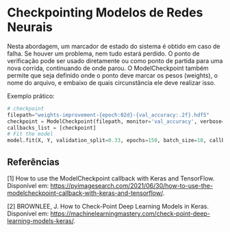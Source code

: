 # Checkpointing Modelos de Redes Neurais

Nesta abordagem, um marcador de estado do sistema é obtido em caso de falha.  Se houver um problema, nem tudo estará perdido.  O ponto de verificação pode ser usado diretamente ou como ponto de partida para uma nova corrida, continuando de onde parou.
O ModelCheckpoint também permite que seja definido onde o ponto deve marcar os pesos (weights), o nome do arquivo, e embaixo de quais circunstância ele deve realizar isso.

Exemplo prático:

```python
# checkpoint
filepath="weights-improvement-{epoch:02d}-{val_accuracy:.2f}.hdf5"
checkpoint = ModelCheckpoint(filepath, monitor='val_accuracy', verbose=1, save_best_only=True, mode='max')
callbacks_list = [checkpoint]
# Fit the model
model.fit(X, Y, validation_split=0.33, epochs=150, batch_size=10, callbacks=callbacks_list, verbose=0)
```
## Referências

[1] How to use the ModelCheckpoint callback with Keras and TensorFlow.
<br>Disponível em: <https://pyimagesearch.com/2021/06/30/how-to-use-the-modelcheckpoint-callback-with-keras-and-tensorflow/>.

‌‌[2] BROWNLEE, J. How to Check-Point Deep Learning Models in Keras.
Disponível em: https://machinelearningmastery.com/check-point-deep-learning-models-keras/.
